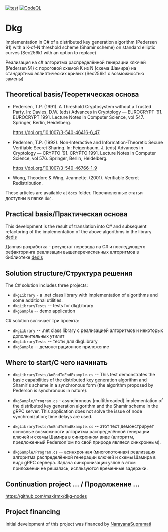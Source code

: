 [![test](https://github.com/maxirmx/dkg/actions/workflows/test.yml/badge.svg)](https://github.com/maxirmx/dkg/actions/workflows/test.yml)
[![CodeQL](https://github.com/maxirmx/dkg/actions/workflows/github-code-scanning/codeql/badge.svg)](https://github.com/maxirmx/dkg/actions/workflows/github-code-scanning/codeql)

# Dkg
Implementation in C# of a distributed key generation algorithm (Pedersen 91) with a K-of-N threshold scheme (Shamir scheme) on standard elliptic curves (Sec256k1 with an option to replace)

Реализация на c# алгоритма распределённой генерации ключей (Pedersen 91) с пороговой схемой K из N (схема Шамира) на стандартных эллиптических кривых (Sec256k1 c возможностью замены)

## Theoretical basis/Теоретическая основа
- Pedersen, T.P. (1991). A Threshold Cryptosystem without a Trusted Party. In: Davies, D.W. (eds) Advances in Cryptology — EUROCRYPT ’91. EUROCRYPT 1991. Lecture Notes in Computer Science, vol 547. Springer, Berlin, Heidelberg.

  https://doi.org/10.1007/3-540-46416-6_47
- Pedersen, T.P. (1992). Non-Interactive and Information-Theoretic Secure Verifiable Secret Sharing. In: Feigenbaum, J. (eds) Advances in Cryptology — CRYPTO ’91. CRYPTO 1991. Lecture Notes in Computer Science, vol 576. Springer, Berlin, Heidelberg.

  https://doi.org/10.1007/3-540-46766-1_9
- Wong, Theodore & Wing, Jeannette. (2001). Verifiable Secret Redistribution. 

These articles are available at ```docs``` folder.
Перечисленные статьи доступны в папке ```doc```.

## Practical basis/Практическая основа
This development is the result of translation into C# and subsequent refactoring of the implementation of the above algorithms in the library [dedis](https://github.com/dedis/kyber)

Данная разработка - результат перевода на C# и последующего рефакторинга реализации вышеперечисленных алгоритмов в библиотеке [dedis](https://github.com/dedis/kyber)

## Solution structure/Структура решения

The C# solution includes three projects:
- ```dkgLibrary``` - a .net class library with implementation of algorithms and some additional utilities.
- ```dkgLibraryTests``` -- tests for dkgLibrary
- ```dkgSample``` -- demo application


С# solution включает три проекта:
- ```dkgLibrary``` -- .net class library с реализацией алгоритмов и некоторых дополнительных утилит
- ```dkgLibraryTests``` -- тесты для dkgLibrary
- ```dkgSample``` -- демонстрационное приложение

## Where to start/С чего начинать
- ```dkgLibraryTests/AnEndToEndExample.cs``` -- This test demonstrates the basic capabilities of the distributed key generation algorithm and Shamir's scheme in a synchronous form (the algorithm proposed by Pederson is synchronous in nature).
- ```dkgSample/Program.cs``` - asynchronous (multithreaded) implementation of the distributed key generation algorithm and the Shamir scheme in the gRPC server. This application does not solve the issue of node synchronization; time delays are used.

- ```dkgLibraryTests/AnEndToEndExample.cs``` -- этот тест демонстрирует основные возможности алгоритма распределённой генерации ключей и схемы Шамира в синхронном виде (алгоритм, предложенный Pederson'ом по свой природе являеся синхронным).
- ```dkgSample/Program.cs``` -- асинхронная (многопоточная) реализация алгоритма распределённой генерации ключей и схемы Шамира в видк gRPC сервера. Задача синхронизации узлов в этом приложении не решалась, испльзуются временные задержки.

## Continuation project ... / Продолжение ...
https://github.com/maxirmx/dkg-nodes

## Project financing
Initial development of this project was financed by [NarayanaSupramati](https://www.github.com/NarayanaSupramati)
